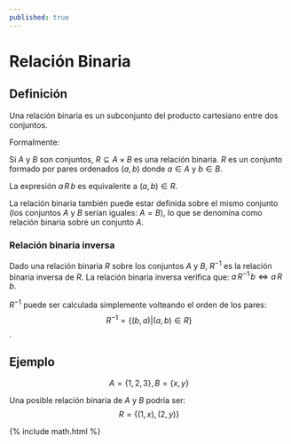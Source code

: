 ```yaml
---
published: true
---
```



# Relación Binaria

## Definición

Una relación binaria es un subconjunto del producto cartesiano entre dos conjuntos. 

Formalmente:

Si $A$ y $B$ son conjuntos, $R \subseteq A \times B$ es una relación binaria. $R$ es un conjunto formado por pares ordenados $(a,b)$ donde $a \in A$ y $b \in B$.

La expresión $a\,R\,b$ es equivalente a $(a,b) \in R$.

La relación binaria también puede estar definida sobre el mismo conjunto (los conjuntos $A$ y $B$ serían iguales: $A=B$), lo que se denomina como relación binaria sobre un conjunto $A$.

### Relación binaria inversa

Dado una relación binaria $R$ sobre los conjuntos $A$ y $B$, $R^{-1}$ es la relación binaria inversa de $R$. La relación binaria inversa verifica que: $a \, R^{-1} \, b \Leftrightarrow a \, R \, b$.

$R^{-1}$ puede ser calculada simplemente volteando el orden de los pares: $$R^{-1} = \{ (b,a) | (a,b) \in R \}$$.

## Ejemplo

$$A = \{1,2,3\}, B = \{x,y\}$$

Una posible relación binaria de $A$ y $B$ podría ser:
$$R = \{(1,x),(2,y)\}$$

{% include math.html %}